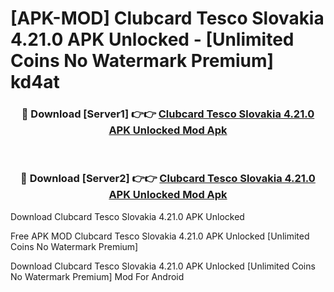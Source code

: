 # [APK-MOD] Clubcard Tesco Slovakia 4.21.0 APK Unlocked - [Unlimited Coins No Watermark Premium] kd4at



<div align="center">
<h3>🔴 Download [Server1] 👉👉 <a href="https://momento.my/?title=Clubcard_Tesco_Slovakia_4.21.0_APK_Unlocked">Clubcard Tesco Slovakia 4.21.0 APK Unlocked Mod Apk</a></h3><br>

<h3>🔴 Download [Server2] 👉👉 <a href="https://momento.my/?title=Clubcard_Tesco_Slovakia_4.21.0_APK_Unlocked">Clubcard Tesco Slovakia 4.21.0 APK Unlocked Mod Apk</a></h3>
</div>



Download Clubcard Tesco Slovakia 4.21.0 APK Unlocked 

Free APK MOD Clubcard Tesco Slovakia 4.21.0 APK Unlocked [Unlimited Coins No Watermark Premium]

Download Clubcard Tesco Slovakia 4.21.0 APK Unlocked [Unlimited Coins No Watermark Premium] Mod For Android
